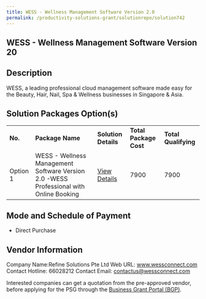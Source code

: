 ```yaml
---
title: WESS - Wellness Management Software Version 2.0
permalink: /productivity-solutions-grant/solutionrepo/solution742
---
```


## WESS - Wellness Management Software Version 20

## Description

WESS, a leading professional cloud management software made easy for the Beauty, Hair, Nail, Spa & Wellness businesses in Singapore & Asia.

## Solution Packages Option(s)

<table>
<tr>
<td><b>No.</b></td>
<td><b>Package Name</b></td>
<td><b>Solution Details</b></td>
<td><b>Total Package Cost</b></td>
<td><b>Total Qualifying</b></td>
</tr>
<tr>
<td>Option 1</td>
<td>WESS - Wellness Management Software Version 2.0 -WESS Professional with Online Booking</td>
<td><a href='https://www.gobusiness.gov.sg/images/psg/Desensitised_Refine_Solutions_20200124_Annex_3(mti)_Part_3.pdf'>View Details</a></td>
<td>7900</td>
<td>7900</td>
</tr>
</table>

## Mode and Schedule of Payment

 - Direct Purchase

## Vendor Information

 Company Name:Refine Solutions Pte Ltd 
Web URL: www.wessconnect.com 
Contact Hotline: 66028212 
Contact Email: contactus@wessconnect.com 


Interested companies can get a quotation from the pre-approved vendor, before applying for the PSG through the <a href='https://www.businessgrants.gov.sg/'>Business Grant Portal (BGP)</a>.

<script src="/jquery/resize-tables.js"></script>
